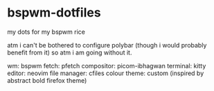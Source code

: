 # bspwm-dotfiles
my dots for my bspwm rice

atm i can't be bothered to configure polybar (though i would probably benefit from it) so atm i am going without it.

wm: bspwm
fetch: pfetch
compositor: picom-ibhagwan
terminal: kitty
editor: neovim
file manager: cfiles
colour theme: custom (inspired by abstract bold firefox theme)
